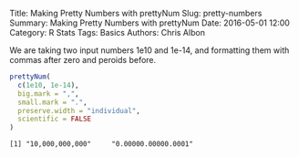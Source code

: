 Title: Making Pretty Numbers with prettyNum
Slug: pretty-numbers
Summary: Making Pretty Numbers with prettyNum
Date: 2016-05-01 12:00
Category: R Stats
Tags: Basics
Authors: Chris Albon



We are taking two input numbers 1e10 and 1e-14, and formatting them with commas after zero and peroids before.


```R
prettyNum(
  c(1e10, 1e-14),
  big.mark = ",",
  small.mark = ".",
  preserve.width = "individual",
  scientific = FALSE
)
```




    [1] "10,000,000,000"     "0.00000.00000.0001"
